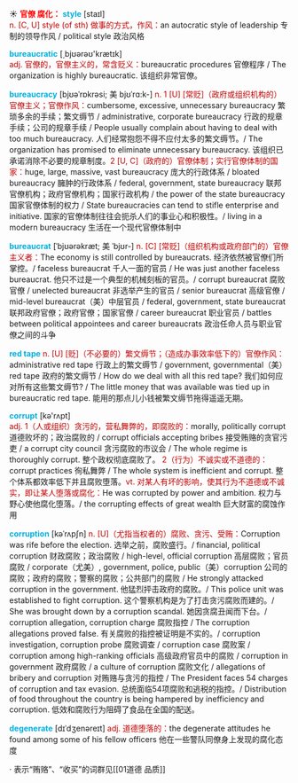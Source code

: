 ☀ <font color="red">**官僚 腐化：**</font>
<font color="sky blue">**style**</font> [staɪl]  
<font color="#c00000">n. [C, U] style (of sth) 做事的方式，作风：</font>an autocratic style of leadership 专制的领导作风 / political style 政治风格

<font color="sky blue">**bureaucratic**</font> [͵bjʊərəʊ'krætɪk]  
<font color="#c00000">adj. 官僚的，官僚主义的，常含贬义：</font>bureaucratic procedures 官僚程序 / The organization is highly bureaucratic. 该组织非常官僚。
           
<font color="sky blue">**bureaucracy**</font> [bjʊəˈrɒkrəsi; 美 bjʊˈrɑ:k-]
<font color="#c00000">n. 1 [U] [常贬]（政府或组织机构的）官僚主义；官僚作风：</font>cumbersome, excessive, unnecessary bureaucracy 繁琐多余的手续；繁文缛节 / administrative, corporate bureaucracy 行政的规章手续；公司的规章手续 / People usually complain about having to deal with too much bureaucracy. 人们经常抱怨不得不应付太多的繁文缛节。/ The organization has promised to eliminate unnecessary bureaucracy. 该组织已承诺消除不必要的规章制度。<font color="#c00000">2 [U, C]（政府的）官僚体制；实行官僚体制的国家：</font>huge, large, massive, vast bureaucracy 庞大的行政体系 / bloated bureaucracy 臃肿的行政体系 / federal, government, state bureaucracy 联邦官僚机构；政府官僚机构；国家行政机构 / the power of the state bureaucracy 国家官僚体制的权力 / State bureaucracies can tend to stifle enterprise and initiative. 国家的官僚体制往往会扼杀人们的事业心和积极性。/ living in a modern bureaucracy 生活在一个现代官僚体制中
           
<font color="sky blue">**bureaucrat**</font> [ˈbjʊərəkræt; 美 ˈbjʊr-]
<font color="#c00000">n. [C] [常贬]（组织机构或政府部门的）官僚主义者：</font>The economy is still controlled by bureaucrats. 经济依然被官僚们所掌控。/ faceless bureaucrat 千人一面的官员 / He was just another faceless bureaucrat. 他只不过是一个典型的机械刻板的官员。/ corrupt bureaucrat 腐败官僚 / unelected bureaucrat 非选举产生的官员 / senior bureaucrat 高级官僚 / mid-level bureaucrat（美）中层官员 / federal, government, state bureaucrat 联邦政府官僚；政府官僚；国家官僚 / career bureaucrat 职业官员 / battles between political appointees and career bureaucrats 政治任命人员与职业官僚之间的斗争
           
<font color="sky blue">**red tape**</font>
<font color="#c00000">n. [U] [贬]（不必要的）繁文缛节；（造成办事效率低下的）官僚作风：</font>administrative red tape 行政上的繁文缛节 / government, governmental（美）red tape 政府的繁文缛节 / How do we deal with all this red tape? 我们如何应对所有这些繁文缛节? / The little money that was available was tied up in bureaucratic red tape. 能用的那点儿小钱被繁文缛节拖得遥遥无期。

<font color="sky blue">**corrupt**</font> [kə'rʌpt]  
<font color="#c00000">adj. 1（人或组织）贪污的，营私舞弊的，即腐败的：</font>morally, politically corrupt 道德败坏的；政治腐败的 / corrupt officials accepting bribes 接受贿赂的贪官污吏 / a corrupt city council 贪污腐败的市议会 / The whole regime is thoroughly corrupt. 整个政权彻底腐败了。 <font color="#c00000">2（行为）不诚实或不道德的：</font>corrupt practices 徇私舞弊 / The whole system is inefficient and corrupt. 整个体系都效率低下并且腐败堕落。<font color="#c00000">vt. 对某人有坏的影响，使其行为不道德或不诚实，即让某人堕落或腐化：</font>He was corrupted by power and ambition. 权力与野心使他腐化堕落。/ the corrupting effects of great wealth 巨大财富的腐蚀作用
           
<font color="sky blue">**corruption**</font> [kəˈrʌpʃn]
<font color="#c00000">n. [U]（尤指当权者的）腐败、贪污、受贿：</font>Corruption was rife before the election. 选举之前，腐败盛行。/ financial, political corruption 财政腐败；政治腐败 / high-level, official corruption 高层腐败；官员腐败 / corporate（尤美）, government, police, public（美）corruption 公司的腐败；政府的腐败；警察的腐败；公共部门的腐败 / He strongly attacked corruption in the government. 他猛烈抨击政府的腐败。/ This police unit was established to fight corruption. 这个警察机构是为了打击贪污腐败而建的。/ She was brought down by a corruption scandal. 她因贪腐丑闻而下台。/ corruption allegation, corruption charge 腐败指控 / The corruption allegations proved false. 有关腐败的指控被证明是不实的。/ corruption investigation, corruption probe 腐败调查 / corruption case 腐败案 / corruption among high-ranking officials 高级政府官员中的腐败 / corruption in government 政府腐败 / a culture of corruption 腐败文化 / allegations of bribery and corruption 对贿赂与贪污的指控 / The President faces 54 charges of corruption and tax evasion. 总统面临54项腐败和逃税的指控。/ Distribution of food throughout the country is being hampered by inefficiency and corruption. 低效和腐败行为阻碍了食品在全国的配送。
           
<font color="sky blue">**degenerate**</font> [dɪˈdʒenəreɪt]
<font color="#c00000">adj. 道德堕落的：</font>the degenerate attitudes he found among some of his fellow officers 他在一些警队同僚身上发现的腐化态度

· 表示“贿赂”、“收买”的词群见[[01道德 品质]]

